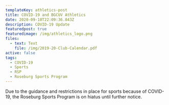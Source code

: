```yaml
---
templateKey: athletics-post
title: COVID-19 and BGCUV Athletics
date: 2020-09-10T22:09:36.843Z
description: COVID-19 Update
featuredpost: true
featuredimage: /img/athletics_logo.png
files:
  - text: Text
    file: /img/2019-20-Club-Calendar.pdf
active: false
tags:
  - COVID-19
  - Sports
  - RSP
  - Roseburg Sports Program
---
```


Due to the guidance and restrictions in place for sports because of COVID-19, the Roseburg Sports Program is on hiatus until further notice.
